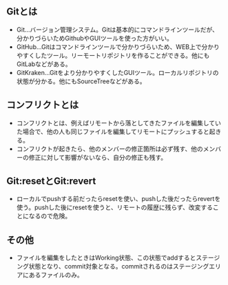 ## Gitとは
* Git…バージョン管理システム。Gitは基本的にコマンドラインツールだが、分かりづらいためGithubやGUIツールを使った方がいい。
* GitHub…Gitはコマンドラインツールで分かりづらいため、WEB上で分かりやすくしたツール。リーモートリポジトリを作ることができる。他にもGitLabなどがある。
* GitKraken…Gitをより分かりやすくしたGUIツール。ローカルリポジトリの状態が分かる。他にもSourceTreeなどがある。

## コンフリクトとは
* コンフリクトとは、例えばリモートから落としてきたファイルを編集していた場合で、他の人も同じファイルを編集してリモートにプッシュすると起きる。
* コンフリクトが起きたら、他のメンバーの修正箇所は必ず残す、他のメンバーの修正に対して影響がないなら、自分の修正も残す。

## Git:resetとGit:revert
* ローカルでpushする前だったらresetを使い、pushした後だったらrevertを使う。pushした後にresetを使うと、リモートの履歴に残らず、改変することになるので危険。

## その他
* ファイルを編集をしたときはWorking状態、この状態でaddするとステージング状態となり、commit対象となる。commitされるのはステージングエリアにあるファイルのみ。
